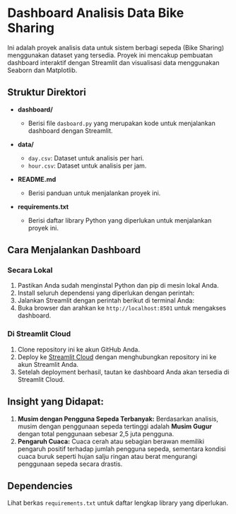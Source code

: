 # Dashboard Analisis Data Bike Sharing

Ini adalah proyek analisis data untuk sistem berbagi sepeda (Bike Sharing) menggunakan dataset yang tersedia. Proyek ini mencakup pembuatan dashboard interaktif dengan Streamlit dan visualisasi data menggunakan Seaborn dan Matplotlib.

## Struktur Direktori

- **dashboard/**
  - Berisi file `dasboard.py` yang merupakan kode untuk menjalankan dashboard dengan Streamlit.
  
- **data/**
  - `day.csv`: Dataset untuk analisis per hari.
  - `hour.csv`: Dataset untuk analisis per jam.

- **README.md**
  - Berisi panduan untuk menjalankan proyek ini.

- **requirements.txt**
  - Berisi daftar library Python yang diperlukan untuk menjalankan proyek ini.

## Cara Menjalankan Dashboard

### Secara Lokal

1. Pastikan Anda sudah menginstal Python dan pip di mesin lokal Anda.
2. Install seluruh dependensi yang diperlukan dengan perintah:
3. Jalankan Streamlit dengan perintah berikut di terminal Anda:
4. Buka browser dan arahkan ke `http://localhost:8501` untuk mengakses dashboard.

### Di Streamlit Cloud

1. Clone repository ini ke akun GitHub Anda.
2. Deploy ke [Streamlit Cloud](https://streamlit.io/cloud) dengan menghubungkan repository ini ke akun Streamlit Anda.
3. Setelah deployment berhasil, tautan ke dashboard Anda akan tersedia di Streamlit Cloud.

## Insight yang Didapat:

1. **Musim dengan Pengguna Sepeda Terbanyak:** Berdasarkan analisis, musim dengan penggunaan sepeda tertinggi adalah **Musim Gugur** dengan total penggunaan sebesar 2,5 juta pengguna.
2. **Pengaruh Cuaca:** Cuaca cerah atau sebagian berawan memiliki pengaruh positif terhadap jumlah pengguna sepeda, sementara kondisi cuaca buruk seperti hujan salju ringan atau berat mengurangi penggunaan sepeda secara drastis.

## Dependencies

Lihat berkas `requirements.txt` untuk daftar lengkap library yang diperlukan.

